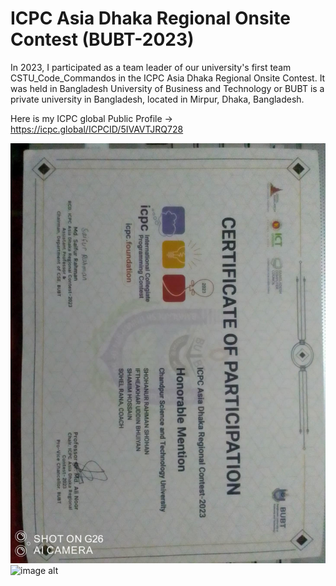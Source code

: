 # ICPC Asia Dhaka Regional Onsite Contest (BUBT-2023)
In 2023, I participated as a team leader of our university's first team CSTU_Code_Commandos in the ICPC Asia Dhaka Regional Onsite Contest. 
It was held in Bangladesh University of Business and Technology or BUBT is a private university in Bangladesh, located in Mirpur, Dhaka, Bangladesh.

Here is my ICPC global Public Profile ->  https://icpc.global/ICPCID/5IVAVTJRQ728

![image alt](https://github.com/shamimkhan8134/ICPC-Certificate/blob/main/ICPC-2023%20Certificates.jpeg)
![image alt](https://github.com/shamimkhan8134/ICPC-Certificate/blob/main/hmm%20(1).jpg)

